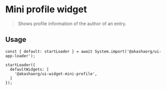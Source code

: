# Mini profile widget

> Shows profile information of the author of an entry.

## Usage

```tsx
const { default: startLoader } = await System.import('@akashaorg/ui-app-loader');

startLoader({
  defaultWidgets: [
    '@akashaorg/ui-widget-mini-profile',
  ]
});

```
